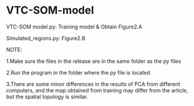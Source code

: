 # VTC-SOM-model

VTC-SOM model.py: Training model & Obtain Figure2.A

Simulated_regions.py: Figure2.B



NOTE: 

1.Make sure the files in the release are in the same folder as the py files

2.Run the program in the folder where the py file is located
      
3.There are some minor differences in the results of PCA from different computers, 
  and the map obtained from training may differ from the article, but the spatial topology is similar.
